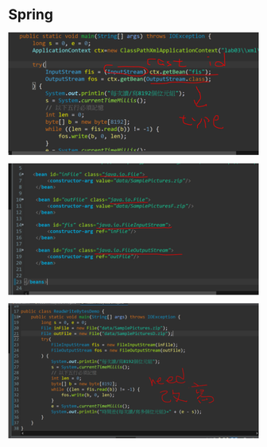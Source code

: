 # Spring

![](.gitbook/assets/image%20%28117%29.png)

![](.gitbook/assets/image%20%28115%29.png)

![](.gitbook/assets/image%20%28116%29.png)

